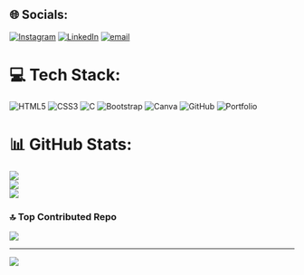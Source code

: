 
## 🌐 Socials:
[![Instagram](https://img.shields.io/badge/Instagram-%23E4405F.svg?logo=Instagram&logoColor=white)](https://instagram.com/shivam.singhrajput._) [![LinkedIn](https://img.shields.io/badge/LinkedIn-%230077B5.svg?logo=linkedin&logoColor=white)](https://linkedin.com/in/99999999) [![email](https://img.shields.io/badge/Email-D14836?logo=gmail&logoColor=white)](mailto:shivamsinghbishen03@gmail.com) 

# 💻 Tech Stack:
![HTML5](https://img.shields.io/badge/html5-%23E34F26.svg?style=plastic&logo=html5&logoColor=white) ![CSS3](https://img.shields.io/badge/css3-%231572B6.svg?style=plastic&logo=css3&logoColor=white) ![C](https://img.shields.io/badge/c-%2300599C.svg?style=plastic&logo=c&logoColor=white) ![Bootstrap](https://img.shields.io/badge/bootstrap-%238511FA.svg?style=plastic&logo=bootstrap&logoColor=white) ![Canva](https://img.shields.io/badge/Canva-%2300C4CC.svg?style=plastic&logo=Canva&logoColor=white) ![GitHub](https://img.shields.io/badge/github-%23121011.svg?style=plastic&logo=github&logoColor=white) ![Portfolio](https://img.shields.io/badge/Portfolio-%23000000.svg?style=plastic&logo=firefox&logoColor=#FF7139)
# 📊 GitHub Stats:
![](https://github-readme-stats.vercel.app/api?username=shivamsingh0416&theme=neon&hide_border=true&include_all_commits=false&count_private=false)<br/>
![](https://nirzak-streak-stats.vercel.app/?user=shivamsingh0416&theme=neon&hide_border=true)<br/>
![](https://github-readme-stats.vercel.app/api/top-langs/?username=shivamsingh0416&theme=neon&hide_border=true&include_all_commits=false&count_private=false&layout=compact)

### 🔝 Top Contributed Repo
![](https://github-contributor-stats.vercel.app/api?username=shivamsingh0416&limit=5&theme=neon&combine_all_yearly_contributions=true)

---
[![](https://visitcount.itsvg.in/api?id=shivamsingh0416&icon=2&color=1)](https://visitcount.itsvg.in)

<!-- Proudly created with GPRM ( https://gprm.itsvg.in ) -->
